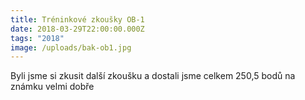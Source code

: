 ```yaml
---
title: Tréninkové zkoušky OB-1
date: 2018-03-29T22:00:00.000Z
tags: "2018"
image: /uploads/bak-ob1.jpg
---
```

Byli jsme si zkusit další zkoušku a dostali jsme celkem 250,5 bodů na známku velmi dobře